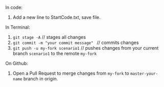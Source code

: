 In code:
1. Add a new line to StartCode.txt, save file.

In Terminal:
1. `git stage -A` // stages all changes
1. `git commit -m "your commit message" ` // commits changes
1. `git push -u my-fork scenario1` // pushes changes from your current branch `scenario1` to the remote `my-fork`

On Github:
1. Open a Pull Request to merge changes from `my-fork` to `master-your-name` branch in origin. 